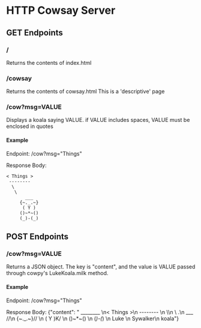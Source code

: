 # HTTP Cowsay Server

## GET Endpoints

### /
Returns the contents of index.html

### /cowsay
Returns the contents of cowsay.html
This is a 'descriptive' page

### /cow?msg=VALUE
Displays a koala saying VALUE.
if VALUE includes spaces, VALUE must be enclosed in quotes

#### Example
Endpoint:
/cow?msg="Things"

Response Body:
``` 
< Things >
 -------- 
  \
   \
       ___  
     {~._.~}
      ( Y )
     ()~*~()   
     (_)-(_)
```
## POST Endpoints

### /cow?msg=VALUE
Returns a JSON object. The key is "content", and the value is VALUE passed through cowpy's LukeKoala.milk method.

#### Example
Endpoint:
/cow?msg="Things"

Response Body:
{"content": " ________ \n< Things >\n -------- \n  \\\n   \\          .\n       ___   //\n     {~._.~}// \n      ( Y )K/  \n     ()~*~()   \n     (_)-(_)   \n     Luke    \n     Sywalker\n     koala"}
